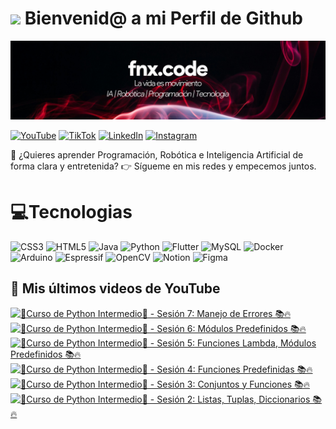 # <img src=https://media.giphy.com/media/v1.Y2lkPTc5MGI3NjExcmVpMm0yYjI3bnF4MmwxN2hjeGYxY251d21iYnc1cmN5YWw0czhucyZlcD12MV9naWZzX3NlYXJjaCZjdD1n/aNqEFrYVnsS52/giphy.gif width="100"> Bienvenid@ a mi Perfil de Github 

![banner fnx.code](Banner.png)


[![YouTube](https://img.shields.io/badge/YouTube-%23FF0000.svg?style=for-the-badge&logo=YouTube&logoColor=white)](https://www.youtube.com/@fnxcode)
[![TikTok](https://img.shields.io/badge/TikTok-%23000000.svg?style=for-the-badge&logo=TikTok&logoColor=white)](https://www.tiktok.com/@fnx.code)
[![LinkedIn](https://img.shields.io/badge/linkedin-%230077B5.svg?style=for-the-badge&logo=linkedin&logoColor=white)](https://www.linkedin.com/in/jorge-calderon-tola)
[![Instagram](https://img.shields.io/badge/Instagram-%23E4405F.svg?style=for-the-badge&logo=Instagram&logoColor=white)](https://www.instagram.com/fnx.code/)

🚀 ¿Quieres aprender Programación, Robótica e Inteligencia Artificial de forma clara y entretenida?
👉 Sígueme en mis redes y empecemos juntos.

# 💻Tecnologias

![CSS3](https://img.shields.io/badge/css3-%231572B6.svg?style=for-the-badge&logo=css3&logoColor=white)
![HTML5](https://img.shields.io/badge/html5-%23E34F26.svg?style=for-the-badge&logo=html5&logoColor=white)
![Java](https://img.shields.io/badge/java-%23ED8B00.svg?style=for-the-badge&logo=openjdk&logoColor=white)
![Python](https://img.shields.io/badge/python-3670A0?style=for-the-badge&logo=python&logoColor=ffdd54)
![Flutter](https://img.shields.io/badge/Flutter-%2302569B.svg?style=for-the-badge&logo=Flutter&logoColor=white)
![MySQL](https://img.shields.io/badge/mysql-4479A1.svg?style=for-the-badge&logo=mysql&logoColor=white)
![Docker](https://img.shields.io/badge/docker-%230db7ed.svg?style=for-the-badge&logo=docker&logoColor=white)
![Arduino](https://img.shields.io/badge/-Arduino-00979D?style=for-the-badge&logo=Arduino&logoColor=white)
![Espressif](https://img.shields.io/badge/espressif-E7352C.svg?style=for-the-badge&logo=espressif&logoColor=white)
![OpenCV](https://img.shields.io/badge/opencv-%23white.svg?style=for-the-badge&logo=opencv&logoColor=white)
![Notion](https://img.shields.io/badge/Notion-%23000000.svg?style=for-the-badge&logo=notion&logoColor=white)
![Figma](https://img.shields.io/badge/figma-%23F24E1E.svg?style=for-the-badge&logo=figma&logoColor=white)


## 🎥 Mis últimos videos de YouTube

<!-- BEGIN YOUTUBE-CARDS -->
[![🐍Curso de Python Intermedio🐍 - Sesión 7: Manejo de Errores 📚🔥](https://ytcards.demolab.com/?id=FlzwXfC30F4&title=%F0%9F%90%8DCurso+de+Python+Intermedio%F0%9F%90%8D+-+Sesi%C3%B3n+7%3A+Manejo+de+Errores+%F0%9F%93%9A%F0%9F%94%A5&lang=en&timestamp=1752551595&background_color=%230d1117&title_color=%23ffffff&stats_color=%23dedede&max_title_lines=1&width=250&border_radius=5 "🐍Curso de Python Intermedio🐍 - Sesión 7: Manejo de Errores 📚🔥")](https://www.youtube.com/watch?v=FlzwXfC30F4)
[![🐍Curso de Python Intermedio🐍 - Sesión 6: Módulos Predefinidos 📚🔥](https://ytcards.demolab.com/?id=hcErDh-ZHwU&title=%F0%9F%90%8DCurso+de+Python+Intermedio%F0%9F%90%8D+-+Sesi%C3%B3n+6%3A+M%C3%B3dulos+Predefinidos+%F0%9F%93%9A%F0%9F%94%A5&lang=en&timestamp=1752536887&background_color=%230d1117&title_color=%23ffffff&stats_color=%23dedede&max_title_lines=1&width=250&border_radius=5 "🐍Curso de Python Intermedio🐍 - Sesión 6: Módulos Predefinidos 📚🔥")](https://www.youtube.com/watch?v=hcErDh-ZHwU)
[![🐍Curso de Python Intermedio🐍 - Sesión 5: Funciones Lambda, Módulos Predefinidos 📚🔥](https://ytcards.demolab.com/?id=SFrO1fF0Q7k&title=%F0%9F%90%8DCurso+de+Python+Intermedio%F0%9F%90%8D+-+Sesi%C3%B3n+5%3A+Funciones+Lambda%2C+M%C3%B3dulos+Predefinidos+%F0%9F%93%9A%F0%9F%94%A5&lang=en&timestamp=1752289848&background_color=%230d1117&title_color=%23ffffff&stats_color=%23dedede&max_title_lines=1&width=250&border_radius=5 "🐍Curso de Python Intermedio🐍 - Sesión 5: Funciones Lambda, Módulos Predefinidos 📚🔥")](https://www.youtube.com/watch?v=SFrO1fF0Q7k)
[![🐍Curso de Python Intermedio🐍 - Sesión 4: Funciones Predefinidas 📚🔥](https://ytcards.demolab.com/?id=w7XoT8dspW0&title=%F0%9F%90%8DCurso+de+Python+Intermedio%F0%9F%90%8D+-+Sesi%C3%B3n+4%3A+Funciones+Predefinidas+%F0%9F%93%9A%F0%9F%94%A5&lang=en&timestamp=1752202329&background_color=%230d1117&title_color=%23ffffff&stats_color=%23dedede&max_title_lines=1&width=250&border_radius=5 "🐍Curso de Python Intermedio🐍 - Sesión 4: Funciones Predefinidas 📚🔥")](https://www.youtube.com/watch?v=w7XoT8dspW0)
[![🐍Curso de Python Intermedio🐍 - Sesión 3: Conjuntos y Funciones 📚🔥](https://ytcards.demolab.com/?id=GeuUm1r9H2U&title=%F0%9F%90%8DCurso+de+Python+Intermedio%F0%9F%90%8D+-+Sesi%C3%B3n+3%3A+Conjuntos+y+Funciones+%F0%9F%93%9A%F0%9F%94%A5&lang=en&timestamp=1752122789&background_color=%230d1117&title_color=%23ffffff&stats_color=%23dedede&max_title_lines=1&width=250&border_radius=5 "🐍Curso de Python Intermedio🐍 - Sesión 3: Conjuntos y Funciones 📚🔥")](https://www.youtube.com/watch?v=GeuUm1r9H2U)
[![🐍Curso de Python Intermedio🐍 - Sesión 2: Listas, Tuplas, Diccionarios 📚🔥](https://ytcards.demolab.com/?id=7-jMCBdbSsw&title=%F0%9F%90%8DCurso+de+Python+Intermedio%F0%9F%90%8D+-+Sesi%C3%B3n+2%3A+Listas%2C+Tuplas%2C+Diccionarios+%F0%9F%93%9A%F0%9F%94%A5&lang=en&timestamp=1752031819&background_color=%230d1117&title_color=%23ffffff&stats_color=%23dedede&max_title_lines=1&width=250&border_radius=5 "🐍Curso de Python Intermedio🐍 - Sesión 2: Listas, Tuplas, Diccionarios 📚🔥")](https://www.youtube.com/watch?v=7-jMCBdbSsw)
<!-- END YOUTUBE-CARDS -->



<!--
**jfnxcode/jfnxcode** is a ✨ _special_ ✨ repository because its `README.md` (this file) appears on your GitHub profile.

Here are some ideas to get you started:

- 🔭 I’m currently working on ...
- 🌱 I’m currently learning ...
- 👯 I’m looking to collaborate on ...
- 🤔 I’m looking for help with ...
- 💬 Ask me about ...
- 📫 How to reach me: ...
- 😄 Pronouns: ...
- ⚡ Fun fact: ...
-->
